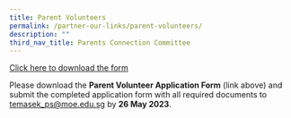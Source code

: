 ```yaml
---
title: Parent Volunteers
permalink: /partner-our-links/parent-volunteers/
description: ""
third_nav_title: Parents Connection Committee
---
```

[Click here to download the form](/files/40%20hour%20parent%20volunteer%20application%20form%20(temasek%20primary%20school)_2023.pdf)

Please download the **Parent Volunteer Application Form** (link above) and submit the completed application form with all required documents to temasek_ps@moe.edu.sg by **26 May 2023**.